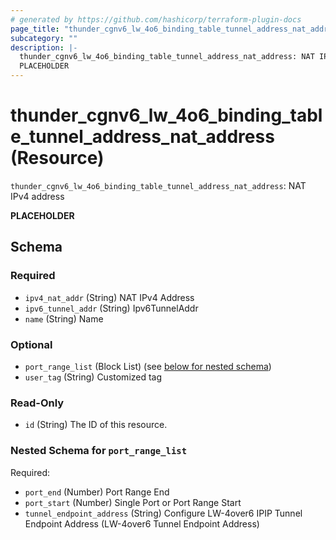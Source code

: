 ```yaml
---
# generated by https://github.com/hashicorp/terraform-plugin-docs
page_title: "thunder_cgnv6_lw_4o6_binding_table_tunnel_address_nat_address Resource - terraform-provider-thunder"
subcategory: ""
description: |-
  thunder_cgnv6_lw_4o6_binding_table_tunnel_address_nat_address: NAT IPv4 address
  PLACEHOLDER
---
```


# thunder_cgnv6_lw_4o6_binding_table_tunnel_address_nat_address (Resource)

`thunder_cgnv6_lw_4o6_binding_table_tunnel_address_nat_address`: NAT IPv4 address

__PLACEHOLDER__



<!-- schema generated by tfplugindocs -->
## Schema

### Required

- `ipv4_nat_addr` (String) NAT IPv4 Address
- `ipv6_tunnel_addr` (String) Ipv6TunnelAddr
- `name` (String) Name

### Optional

- `port_range_list` (Block List) (see [below for nested schema](#nestedblock--port_range_list))
- `user_tag` (String) Customized tag

### Read-Only

- `id` (String) The ID of this resource.

<a id="nestedblock--port_range_list"></a>
### Nested Schema for `port_range_list`

Required:

- `port_end` (Number) Port Range End
- `port_start` (Number) Single Port or Port Range Start
- `tunnel_endpoint_address` (String) Configure LW-4over6 IPIP Tunnel Endpoint Address (LW-4over6 Tunnel Endpoint Address)


